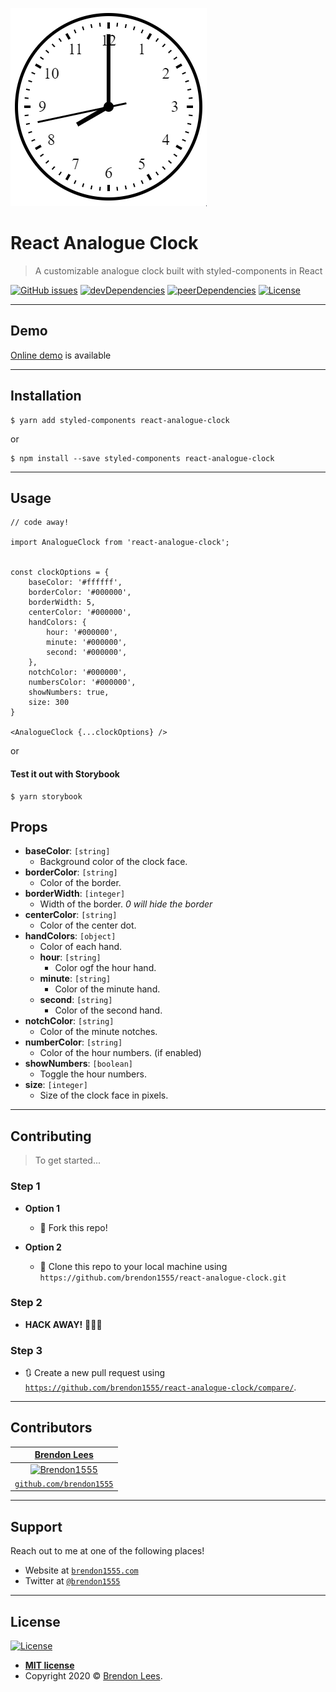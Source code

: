[![AnalogueClock](./.github/animation.gif?v=3&s=200)](http://github.com/brendon1555/react-analogue-clock)

# React Analogue Clock

> A customizable analogue clock built with styled-components in React

[![GitHub issues](https://img.shields.io/github/issues/brendon1555/react-analogue-clock)](https://github.com/brendon1555/react-analogue-clock/issues)
[![devDependencies](https://img.shields.io/david/dev/brendon1555/react-analogue-clock)](https://david-dm.org/brendon1555/react-analogue-clock?type=dev)
[![peerDependencies](https://img.shields.io/david/peer/brendon1555/react-analogue-clock)](https://david-dm.org/brendon1555/react-analogue-clock?type=peer)
[![License](https://img.shields.io/github/license/brendon1555/react-analogue-clock)](http://badges.mit-license.org)

---

## Demo

[Online demo](https://brendon1555.github.io/react-analogue-clock/) is available

---

## Installation

```shell
$ yarn add styled-components react-analogue-clock
```

or

```shell
$ npm install --save styled-components react-analogue-clock
```

---

## Usage

```JSX
// code away!

import AnalogueClock from 'react-analogue-clock';


const clockOptions = {
    baseColor: '#ffffff',
    borderColor: '#000000',
    borderWidth: 5,
    centerColor: '#000000',
    handColors: {
        hour: '#000000',
        minute: '#000000',
        second: '#000000',
    },
    notchColor: '#000000',
    numbersColor: '#000000',
    showNumbers: true,
    size: 300
}

<AnalogueClock {...clockOptions} />
```

or

#### Test it out with Storybook

```shell
$ yarn storybook
```

## Props

- **baseColor**: `[string]`
  - Background color of the clock face.
- **borderColor**: `[string]`
  - Color of the border.
- **borderWidth**: `[integer]`
  - Width of the border. _0 will hide the border_
- **centerColor**: `[string]`
  - Color of the center dot.
- **handColors**: `[object]`
  - Color of each hand.
  - **hour**: `[string]`
    - Color ogf the hour hand.
  - **minute**: `[string]`
    - Color of the minute hand.
  - **second**: `[string]`
    - Color of the second hand.
- **notchColor**: `[string]`
  - Color of the minute notches.
- **numberColor**: `[string]`
  - Color of the hour numbers. (if enabled)
- **showNumbers**: `[boolean]`
  - Toggle the hour numbers.
- **size**: `[integer]`
  - Size of the clock face in pixels.

---

## Contributing

> To get started...

### Step 1

- **Option 1**

  - 🍴 Fork this repo!

- **Option 2**
  - 👯 Clone this repo to your local machine using `https://github.com/brendon1555/react-analogue-clock.git`

### Step 2

- **HACK AWAY!** 🔨🔨🔨

### Step 3

- 🔃 Create a new pull request using <a href="https://github.com/brendon1555/react-analogue-clock/compare/" target="_blank">`https://github.com/brendon1555/react-analogue-clock/compare/`</a>.

---

## Contributors

|                 <a href="https://brendon1555.com" target="_blank">**Brendon Lees**</a>                  |
| :-----------------------------------------------------------------------------------------------------: |
| [![Brendon1555](https://avatars3.githubusercontent.com/u/12216552?&v=3&s=200)](https://brendon1555.com) |
|          <a href="http://github.com/brendon1555" target="_blank">`github.com/brendon1555`</a>           |

---

## Support

Reach out to me at one of the following places!

- Website at <a href="http://brendon1555.com" target="_blank">`brendon1555.com`</a>
- Twitter at <a href="http://twitter.com/brendon1555" target="_blank">`@brendon1555`</a>

---

## License

[![License](https://img.shields.io/github/license/brendon1555/react-analogue-clock)](http://badges.mit-license.org)

- **[MIT license](http://opensource.org/licenses/mit-license.php)**
- Copyright 2020 © <a href="http://brendon1555.com" target="_blank">Brendon Lees</a>.

